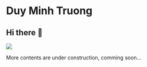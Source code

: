 <h1>Duy Minh Truong</h1>

<h2>Hi there 👋</h2>

<p><img src="https://github-readme-stats.vercel.app/api/top-langs/?username=minh711&theme=dracula&hide_border=true&include_all_commits=true&count_private=true&layout=compact"/></p>

<p>More contents are under construction, comming soon...</p>
